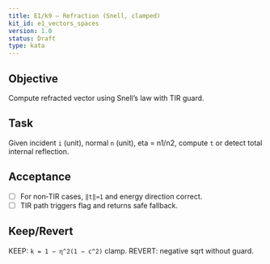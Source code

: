 ```yaml
---
title: E1/k9 — Refraction (Snell, clamped)
kit_id: e1_vectors_spaces
version: 1.0
status: Draft
type: kata
---
```


## Objective
Compute refracted vector using Snell’s law with TIR guard.

## Task
Given incident `i` (unit), normal `n` (unit), eta = n1/n2, compute `t` or detect total internal reflection.

## Acceptance
- [ ] For non‑TIR cases, `‖t‖≈1` and energy direction correct.
- [ ] TIR path triggers flag and returns safe fallback.

## Keep/Revert
KEEP: `k = 1 − η^2(1 − c^2)` clamp. REVERT: negative sqrt without guard.